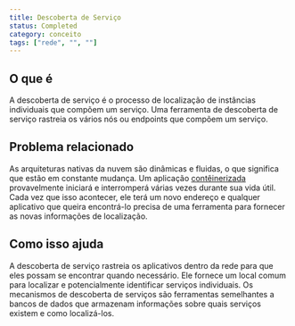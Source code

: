 ```yaml
---
title: Descoberta de Serviço
status: Completed
category: conceito
tags: ["rede", "", ""]
---
```


## O que é

A descoberta de serviço é o processo de localização de instâncias individuais que compõem um serviço.
Uma ferramenta de descoberta de serviço rastreia os vários nós ou endpoints que compõem um serviço.

## Problema relacionado

As arquiteturas nativas da nuvem são dinâmicas e fluidas, o que significa que estão em constante mudança.
Um aplicação [contêinerizada](/pt-br/containerization/) provavelmente iniciará e interromperá várias vezes durante sua vida útil.
Cada vez que isso acontecer, ele terá um novo endereço e
qualquer aplicativo que queira encontrá-lo precisa de uma ferramenta para fornecer as novas informações de localização.

## Como isso ajuda

A descoberta de serviço rastreia os aplicativos dentro da rede para que eles possam se encontrar quando necessário.
Ele fornece um local comum para localizar e potencialmente identificar serviços individuais.
Os mecanismos de descoberta de serviços são ferramentas semelhantes a bancos de dados que armazenam informações sobre quais serviços existem e como localizá-los.
